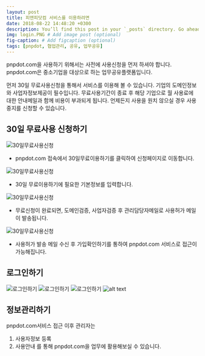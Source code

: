 ```yaml
---
layout: post
title: 피앤피닷컴 서비스를 이용하려면
date: 2018-08-22 14:48:20 +0300
description: You’ll find this post in your `_posts` directory. Go ahead and edit it and re-build the site to see your changes. # Add post description (optional)
img: login.PNG # Add image post (optional)
fig-caption: # Add figcaption (optional)
tags: [pnpdot, 협업관리, 공유, 업무공유]
---
```

pnpdot.com을 사용하기 위해서는 사전에 사용신청을 먼저 하셔야 합니다.
pnpdot.com은 중소기업을 대상으로 하는 업무공유플랫폼입니다.

먼저 30일 무료사용신청을 통해서 서비스를 이용해 볼 수 있습니다.
기업의 도메인정보와 사업자정보제공이 필수입니다. 
무료사용기간이 종료 후 해당 기업으로 월 사용료에 대한 안내메일과 함께 비용이 부과되게 됩니다.
언제든지 사용을 원치 않으실 경우 사용중지를 신청할 수 있습니다.

## 30일 무료사용 신청하기
![30일무료사용신청]({{site.baseurl}}/assets/img/30days01.PNG)
* pnpdot.com 접속에서 30일무료이용하기를 클릭하여 신청페이지로 이동합니다.

![30일무료사용신청]({{site.baseurl}}/assets/img/30days02.PNG)
* 30일 무료이용하기에 필요한 기본정보를 입력합니다.

![30일무료사용신청]({{site.baseurl}}/assets/img/30days03.jpg)
* 무료신청이 완료되면, 도메인검증, 사업자검증 후 관리담당자메일로 사용허가 메일이 발송됩니다.

![30일무료사용신청]({{site.baseurl}}/assets/img/30days04.PNG)
* 사용허가 발송 메일 수신 후 가입확인하기를 통하여 pnpdot.com 서비스로 접근이 가능해집니다.

## 로그인하기
![로그인하기]({{site.baseurl}}/assets/img/login.PNG)
![로그인하기]({{site.baseurl}}/assets/img/login2.PNG)
![로그인하기]({{site.baseurl}}/assets/img/login3.PNG)
<img src="{{site.baseurl}}/assets/img/login3.PNG" alt="alt text" width="whatever" height="whatever">

## 정보관리하기
pnpdot.com서비스 접근 이후 관리자는
1. 사용자정보 등록
2. 사용안내
를 통해 pnpdot.com을 업무에 활용해보실 수 있습니다.

